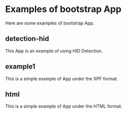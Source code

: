 # Examples of bootstrap App

Here are some examples of bootstrap App.
## detection-hid   
This App is an example of using HID Detection.  
## example1
This is a simple example of App under the XPF format.  
## html
This is a simple example of App under the HTML format.  
